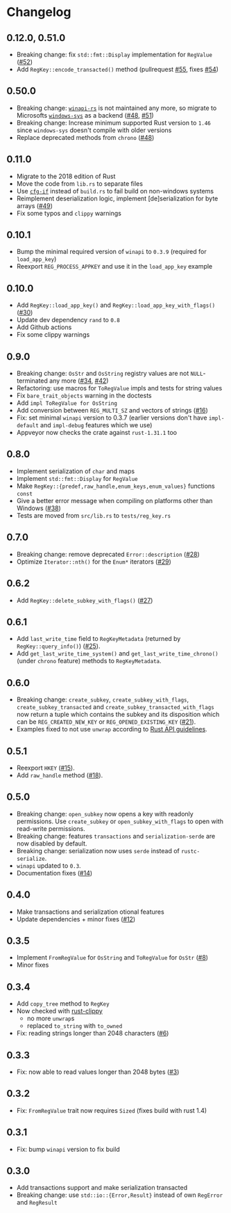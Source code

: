 # Changelog

## 0.12.0, 0.51.0

* Breaking change: fix `std::fmt::Display` implementation for `RegValue` ([#52](https://github.com/gentoo90/winreg-rs/issues/52))
* Add `RegKey::encode_transacted()` method (pullrequest [#55](https://github.com/gentoo90/winreg-rs/pull/55), fixes [#54](https://github.com/gentoo90/winreg-rs/issues/54))

## 0.50.0

* Breaking change: [`winapi-rs`](https://crates.io/crates/winapi) is not maintained any more, so migrate to Microsofts [`windows-sys`](https://crates.io/crates/windows-sys) as a backend ([#48](https://github.com/gentoo90/winreg-rs/pull/48), [#51](https://github.com/gentoo90/winreg-rs/pull/51))
* Breaking change: Increase minimum supported Rust version to `1.46` since `windows-sys` doesn't compile with older versions
* Replace deprecated methods from `chrono` ([#48](https://github.com/gentoo90/winreg-rs/pull/48))

## 0.11.0

* Migrate to the 2018 edition of Rust
* Move the code from `lib.rs` to separate files
* Use [`cfg-if`](https://crates.io/crates/cfg-if) instead of `build.rs` to fail build on non-windows systems
* Reimplement deserialization logic, implement [de]serialization for byte arrays ([#49](https://github.com/gentoo90/winreg-rs/issues/49))
* Fix some typos and `clippy` warnings

## 0.10.1

* Bump the minimal required version of `winapi` to `0.3.9` (required for `load_app_key`)
* Reexport `REG_PROCESS_APPKEY` and use it in the `load_app_key` example

## 0.10.0

* Add `RegKey::load_app_key()` and `RegKey::load_app_key_with_flags()` ([#30](https://github.com/gentoo90/winreg-rs/issues/30))
* Update dev dependency `rand` to `0.8`
* Add Github actions
* Fix some clippy warnings

## 0.9.0

* Breaking change: `OsStr` and `OsString` registry values are not `NULL`-terminated any more ([#34](https://github.com/gentoo90/winreg-rs/issues/34), [#42](https://github.com/gentoo90/winreg-rs/issues/42))
* Refactoring: use macros for `ToRegValue` impls and tests for string values
* Fix `bare_trait_objects` warning in the doctests
* Add `impl ToRegValue for OsString`
* Add conversion between `REG_MULTI_SZ` and vectors of strings ([#16](https://github.com/gentoo90/winreg-rs/issues/16))
* Fix: set minimal `winapi` version to 0.3.7 (earlier versions don't have `impl-default` and `impl-debug` features which we use)
* Appveyor now checks the crate against `rust-1.31.1` too

## 0.8.0

* Implement serialization of `char` and maps
* Implement `std::fmt::Display` for `RegValue`
* Make `RegKey::{predef,raw_handle,enum_keys,enum_values}` functions `const`
* Give a better error message when compiling on platforms other than Windows ([#38](https://github.com/gentoo90/winreg-rs/pull/38))
* Tests are moved from `src/lib.rs` to `tests/reg_key.rs`

## 0.7.0

* Breaking change: remove deprecated `Error::description` ([#28](https://github.com/gentoo90/winreg-rs/pull/28))
* Optimize `Iterator::nth()` for the `Enum*` iterators ([#29](https://github.com/gentoo90/winreg-rs/pull/29))

## 0.6.2

* Add `RegKey::delete_subkey_with_flags()` ([#27](https://github.com/gentoo90/winreg-rs/pull/27))

## 0.6.1

* Add `last_write_time` field to `RegKeyMetadata` (returned by `RegKey::query_info()`) ([#25](https://github.com/gentoo90/winreg-rs/pull/25)).
* Add `get_last_write_time_system()` and `get_last_write_time_chrono()` (under `chrono` feature) methods to `RegKeyMetadata`.

## 0.6.0

* Breaking change: `create_subkey`, `create_subkey_with_flags`, `create_subkey_transacted` and
`create_subkey_transacted_with_flags` now return a tuple which contains the subkey and its disposition
which can be `REG_CREATED_NEW_KEY` or `REG_OPENED_EXISTING_KEY` ([#21](https://github.com/gentoo90/winreg-rs/issues/21)).
* Examples fixed to not use `unwrap` according to [Rust API guidelines](https://rust-lang-nursery.github.io/api-guidelines/documentation.html#examples-use--not-try-not-unwrap-c-question-mark).

## 0.5.1

* Reexport `HKEY` ([#15](https://github.com/gentoo90/winreg-rs/issues/15)).
* Add `raw_handle` method ([#18](https://github.com/gentoo90/winreg-rs/pull/18)).

## 0.5.0

* Breaking change: `open_subkey` now opens a key with readonly permissions.
Use `create_subkey` or `open_subkey_with_flags` to open with read-write permissions.
* Breaking change: features `transactions` and `serialization-serde` are now disabled by default.
* Breaking change: serialization now uses `serde` instead of `rustc-serialize`.
* `winapi` updated to `0.3`.
* Documentation fixes ([#14](https://github.com/gentoo90/winreg-rs/pull/14))

## 0.4.0

* Make transactions and serialization otional features
* Update dependencies + minor fixes ([#12](https://github.com/gentoo90/winreg-rs/pull/12))

## 0.3.5

* Implement `FromRegValue` for `OsString` and `ToRegValue` for `OsStr` ([#8](https://github.com/gentoo90/winreg-rs/issues/8))
* Minor fixes

## 0.3.4

* Add `copy_tree` method to `RegKey`
* Now checked with [rust-clippy](https://github.com/Manishearth/rust-clippy)
    * no more `unwrap`s
    * replaced `to_string` with `to_owned`
* Fix: reading strings longer than 2048 characters ([#6](https://github.com/gentoo90/winreg-rs/pull/6))

## 0.3.3

* Fix: now able to read values longer than 2048 bytes ([#3](https://github.com/gentoo90/winreg-rs/pull/3))

## 0.3.2

* Fix: `FromRegValue` trait now requires `Sized` (fixes build with rust 1.4)

## 0.3.1

* Fix: bump `winapi` version to fix build

## 0.3.0

* Add transactions support and make serialization transacted
* Breaking change: use `std::io::{Error,Result}` instead of own `RegError` and `RegResult`
